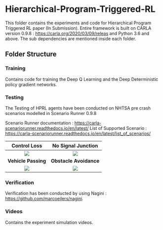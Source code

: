 # Hierarchical-Program-Triggered-RL
This folder contains the experiments and code for Hierarchical Program Triggered RL paper (In Submission). Entire framework is built on CARLA version 0.9.8 : https://carla.org/2020/03/09/releas and Python 3.6 and above. The sub dependencies are mentioned inside each folder.

## Folder Structure

### Training

Contains code for training the Deep Q Learning and the Deep Deterministic policy gradient networks.

### Testing

The Testing of HPRL agents have been conducted on NHTSA pre crash scenarios modelled in Scenario Runner 0.9.8

Scenario Runner documentation : https://carla-scenariorunner.readthedocs.io/en/latest/
List of Supported Scenario : https://carla-scenariorunner.readthedocs.io/en/latest/list_of_scenarios/


Control Loss               |  No Signal Junction
:-------------------------:|:-------------------------:
![](https://github.com/britig/Hierarchical-Program-Triggered-RL/blob/main/Hierarchical%20Program%20Triggered%20Reinforcement%20Learning%20Agents/GIF/ControlLoss1.gif)  |  ![](https://github.com/britig/Hierarchical-Program-Triggered-RL/blob/main/Hierarchical%20Program%20Triggered%20Reinforcement%20Learning%20Agents/GIF/NoSignalJunction.gif)
**Vehicle Passing**        |  **Obstacle Avoidance**
![](https://github.com/britig/Hierarchical-Program-Triggered-RL/blob/main/Hierarchical%20Program%20Triggered%20Reinforcement%20Learning%20Agents/GIF/Scenario6.gif)  |  ![](https://github.com/britig/Hierarchical-Program-Triggered-RL/blob/main/Hierarchical%20Program%20Triggered%20Reinforcement%20Learning%20Agents/GIF/VehicleTurningLeft.gif)

### Verification

Verification has been conducted by using Nagini : https://github.com/marcoeilers/nagini.

### Videos

Contains the experiment simulation videos.
